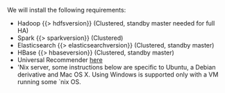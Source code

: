 We will install the following requirements:

- Hadoop {{> hdfsversion}} (Clustered, standby master needed for full HA)
- Spark {{> sparkversion}} (Clustered)
- Elasticsearch {{> elasticsearchversion}} (Clustered, standby master)
- HBase {{> hbaseversion}} (Clustered, standby master)
- Universal Recommender [here](/docs/ur_quickstart)
- 'Nix server, some instructions below are specific to Ubuntu, a Debian derivative and Mac OS X. Using Windows is supported only with a VM running some `nix OS.